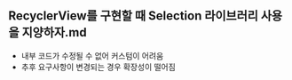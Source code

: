 ## RecyclerView를 구현할 때 Selection 라이브러리 사용을 지양하자.md
- 내부 코드가 수정될 수 없어 커스텀이 어려움
- 추후 요구사항이 변경되는 경우 확장성이 떨어짐
